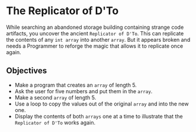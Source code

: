 # The Replicator of D'To

While searching an abandoned storage building containing strange code artifacts, you uncover the ancient `Replicator of D'To`. This can replicate the contents of any `int array` into another `array`. But it appears broken and needs a Programmer to reforge the magic that allows it to replicate once again.

## Objectives

- Make a program that creates an `array` of length 5.
- Ask the user for five numbers and put them in the `array`.
- Make a second `array` of length 5.
- Use a loop to copy the values out of the original `array` and into the new one.
- Display the contents of both `arrays` one at a time to illustrate that the `Replicator of D'To` works again.
